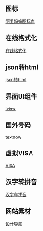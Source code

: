## 图标
<a href="http://www.iconfont.cn/">阿里妈妈图标库</a>
## 在线格式化
<a href="http://tool.oschina.net/codeformat" target="_blank">在线格式化</a>
## json转html
<a href="http://json.bloople.net/#_output">json转html</a>
## 界面UI组件
<a href="https://github.com/iview/iview">iview</a>
## 国外号码
<a href="https://www.textnow.com/">textnow</a>
## 虚拟VISA
<a href="https://yandex.ru">VISA</a>
## 汉字转拼音
<a href="https://github.com/overtrue/pinyin">汉字车拼音</a>
## 网站素材
<a href="http://hao.shejidaren.com/">设计导航</a>

